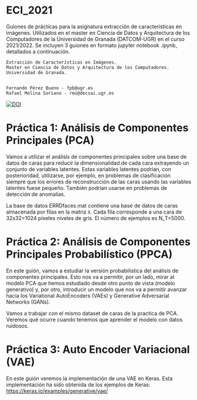 # ECI_2021
Guiones de prácticas para la asignatura extracción de características en imágenes. Utilizados en el master en Ciencia de Datos y Arquitectura de los Computadores de la Universidad de Granada (DATCOM-UGR) en el curso 2021/2022. Se incluyen 3 guiones en formato jupyter notebook .ipynb, detallados a continuación.

~~~
Extracción de Características en Imágenes.
Master en Ciencia de Datos y Arquitectura de los Computadores.
Universidad de Granada.


Fernando Pérez Bueno - fpb@ugr.es
Rafael Molina Soriano - rms@decsai.ugr.es
~~~
[![DOI](https://zenodo.org/badge/725083401.svg)](https://zenodo.org/doi/10.5281/zenodo.10219927)


# Práctica 1: Análisis de Componentes Principales (PCA)

Vamos a utilizar el análisis de componentes principales sobre una base de datos de caras para reducir la dimensionalidad de cada cara extrayendo un conjunto de variables latentes. Estas variables latentes podrían, con posterioridad, utilizarse, por ejemplo, en problemas de clasificación siempre que los errores de reconstrucción de las caras usando las variables latentes fuese pequeño. También podrían usarse en problemas de detección de anomalías.

La base de datos ERRDfaces.mat contiene una base de datos de caras almacenada por filas en la matriz `X`. Cada fila corresponde a una cara de 32x32=1024 píxeles niveles de gris. El número de ejemplos es N_T=5000.

# Práctica 2: Análisis de Componentes Principales Probabilístico (PPCA)

En este guión, vamos a estudiar la versión probabilistica del análisis de componentes principales. Esto nos va a permitir, por un lado, mirar al modelo PCA que hemos estudiado desde otro punto de vista (modelo generativo) y, por otro,  introducir un modelo  que nos va a permitir avanzar hacia los Variational AutoEncoders (VAEs) y Generative Adversarial Networks (GANs).

Vamos a trabajar con el mismo dataset de caras de la practica de PCA. Veremos qué ocurre cuando tenemos que aprender el modelo con datos ruidosos.

# Práctica 3: Auto Encoder Variacional (VAE)

En este guión veremos la implementación de una VAE en Keras. 
Esta implementación ha sido obtenida de los ejemplos de Keras:
https://keras.io/examples/generative/vae/
